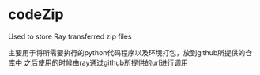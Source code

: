 # codeZip
Used to store Ray transferred zip files

主要用于将所需要执行的python代码程序以及环境打包，放到github所提供的仓库中
之后使用的时候由ray通过github所提供的url进行调用
